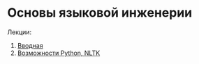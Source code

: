 # Основы языковой инженерии

Лекции:

1. [Вводная](lecture1.md)
1. [Возможности Python, NLTK](http://nbviewer.jupyter.org/github/iposov/students-site/blob/master/21fall/nlp/lecture2.ipynb)
